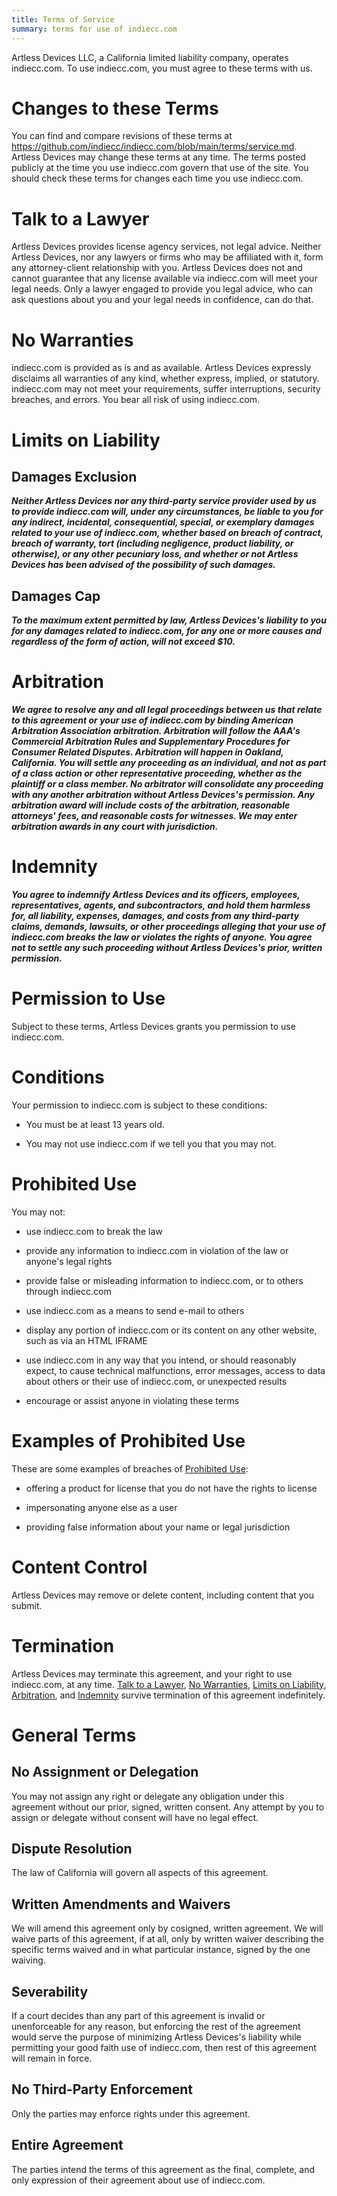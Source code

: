 ```yaml
---
title: Terms of Service
summary: terms for use of indiecc.com
---
```


Artless Devices LLC, a California limited liability company, operates indiecc.com.  To use indiecc.com, you must agree to these terms with us.

# Changes to these Terms

You can find and compare revisions of these terms at <https://github.com/indiecc/indiecc.com/blob/main/terms/service.md>.  Artless Devices may change these terms at any time.  The terms posted publicly at the time you use indiecc.com govern that use of the site.  You should check these terms for changes each time you use indiecc.com.

<h1 id="talk-to-a-lawyer">Talk to a Lawyer</h1>

<span class="conspicuous" markdown="1">Artless Devices provides license agency services, not legal advice.  Neither Artless Devices, nor any lawyers or firms who may be affiliated with it, form any attorney-client relationship with you.  Artless Devices does not and cannot guarantee that any license available via indiecc.com will meet your legal needs.  Only a lawyer engaged to provide you legal advice, who can ask questions about you and your legal needs in confidence, can do that.</span>

<h1 id="no-warranties">No Warranties</h1>

<span class="conspicuous" markdown="1">indiecc.com is provided as is and as available.  Artless Devices expressly disclaims all warranties of any kind, whether express, implied, or statutory.  indiecc.com may not meet your requirements, suffer interruptions, security breaches, and errors.  You bear all risk of using indiecc.com.</span>

<h1 id="limits-on-liability">Limits on Liability</h1>

## Damages Exclusion

***Neither Artless Devices nor any third-party service provider used by us to provide indiecc.com will, under any circumstances, be liable to you for any indirect, incidental, consequential, special, or exemplary damages related to your use of indiecc.com, whether based on breach of contract, breach of warranty, tort (including negligence, product liability, or otherwise), or any other pecuniary loss, and whether or not Artless Devices has been advised of the possibility of such damages.***

## Damages Cap

***To the maximum extent permitted by law, Artless Devices's liability to you for any damages related to indiecc.com, for any one or more causes and regardless of the form of action, will not exceed $10.***

<h1 id="arbitration">Arbitration</h1>

***We agree to resolve any and all legal proceedings between us that relate to this agreement or your use of indiecc.com by binding American Arbitration Association arbitration.  Arbitration will follow the AAA's Commercial Arbitration Rules and Supplementary Procedures for Consumer Related Disputes.  Arbitration will happen in Oakland, California.  You will settle any proceeding as an individual, and not as part of a class action or other representative proceeding, whether as the plaintiff or a class member.  No arbitrator will consolidate any proceeding with any another arbitration without Artless Devices's permission.  Any arbitration award will include costs of the arbitration, reasonable attorneys' fees, and reasonable costs for witnesses.  We may enter arbitration awards in any court with jurisdiction.***

<h1 id="indemnity">Indemnity</h1>

***You agree to indemnify Artless Devices and its officers, employees, representatives, agents, and subcontractors, and hold them harmless for, all liability, expenses, damages, and costs from any third-party claims, demands, lawsuits, or other proceedings alleging that your use of indiecc.com breaks the law or violates the rights of anyone.  You agree not to settle any such proceeding without Artless Devices's prior, written permission.***

# Permission to Use

Subject to these terms, Artless Devices grants you permission to use indiecc.com.

# Conditions

Your permission to indiecc.com is subject to these conditions:

- You must be at least 13 years old.

- You may not use indiecc.com if we tell you that you may not.

<h1 id="prohibited-use">Prohibited Use</h1>

You may not:

- use indiecc.com to break the law

- provide any information to indiecc.com in violation of the law or anyone's legal rights

- provide false or misleading information to indiecc.com, or to others through indiecc.com

- use indiecc.com as a means to send e-mail to others

- display any portion of indiecc.com or its content on any other website, such as via an HTML IFRAME

- use indiecc.com in any way that you intend, or should reasonably expect, to cause technical malfunctions, error messages, access to data about others or their use of indiecc.com, or unexpected results

- encourage or assist anyone in violating these terms

# Examples of Prohibited Use

These are some examples of breaches of [Prohibited Use](#prohibited-use):

- offering a product for license that you do not have the rights to license

- impersonating anyone else as a user

-  providing false information about your name or legal jurisdiction

# Content Control

Artless Devices may remove or delete content, including content that you submit.

# Termination

Artless Devices may terminate this agreement, and your right to use indiecc.com, at any time.  [Talk to a Lawyer](#talk-to-a-lawyer), [No Warranties](#no-warranties), [Limits on Liability](#limits-on-liability), [Arbitration](#arbitration), and [Indemnity](#indemnity) survive termination of this agreement indefinitely.

# General Terms

## No Assignment or Delegation

You may not assign any right or delegate any obligation under this agreement without our prior, signed, written consent.  Any attempt by you to assign or delegate without consent will have no legal effect.

## Dispute Resolution

The law of California will govern all aspects of this agreement.

## Written Amendments and Waivers

We will amend this agreement only by cosigned, written agreement.  We will waive parts of this agreement, if at all, only by written waiver describing the specific terms waived and in what particular instance, signed by the one waiving.

## Severability

If a court decides than any part of this agreement is invalid or unenforceable for any reason, but enforcing the rest of the agreement would serve the purpose of minimizing Artless Devices's liability while permitting your good faith use of indiecc.com, then rest of this agreement will remain in force.

## No Third-Party Enforcement

Only the parties may enforce rights under this agreement.

## Entire Agreement

The parties intend the terms of this agreement as the final, complete, and only expression of their agreement about use of indiecc.com.
